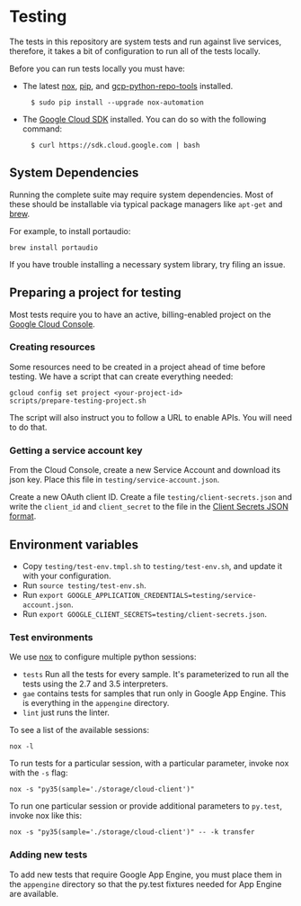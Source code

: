 # Testing

The tests in this repository are system tests and run against live services, therefore, it takes a bit of configuration to run all of the tests locally.

Before you can run tests locally you must have:

* The latest [nox](https://nox.readthedocs.org/en/latest/),
  [pip](https://pypi.python.org/pypi/pip), and [gcp-python-repo-tools](https://pypi.python.org/pypi/gcp-python-repo-tools) installed.

        $ sudo pip install --upgrade nox-automation

* The [Google Cloud SDK](https://cloud.google.com/sdk/) installed. You
  can do so with the following command:

        $ curl https://sdk.cloud.google.com | bash

## System Dependencies

Running the complete suite may require system dependencies. Most of these should be installable via typical package managers like `apt-get` and [brew](http://brew.sh/).

For example, to install portaudio:

    brew install portaudio

If you have trouble installing a necessary system library, try filing an issue.

## Preparing a project for testing

Most tests require you to have an active, billing-enabled project on the
[Google Cloud Console](https://console.cloud.google.com).

### Creating resources

Some resources need to be created in a project ahead of time before testing. We have a script that can create everything needed:

    gcloud config set project <your-project-id>
    scripts/prepare-testing-project.sh

The script will also instruct you to follow a URL to enable APIs. You will need to do that.

### Getting a service account key

From the Cloud Console, create a new Service Account and download its json key. Place this file in `testing/service-account.json`.

Create a new OAuth client ID. Create a file `testing/client-secrets.json` and write the `client_id` and `client_secret` to the file in the [Client Secrets JSON format](https://developers.google.com/api-client-library/python/guide/aaa_client_secrets).

## Environment variables

* Copy `testing/test-env.tmpl.sh` to `testing/test-env.sh`, and update it with your configuration.
* Run `source testing/test-env.sh`.
* Run `export GOOGLE_APPLICATION_CREDENTIALS=testing/service-account.json`.
* Run `export GOOGLE_CLIENT_SECRETS=testing/client-secrets.json`.

### Test environments

We use [nox](https://nox.readthedocs.org/en/latest/) to configure
multiple python sessions:

* ``tests`` Run all the tests for every sample. It's parameterized to run all
  the tests using the 2.7 and 3.5 interpreters.
* ``gae`` contains tests for samples that run only in Google App Engine. This is
  everything in the ``appengine`` directory.
* ``lint`` just runs the linter.

To see a list of the available sessions:

    nox -l

To run tests for a particular session, with a particular parameter, invoke nox
with the ``-s`` flag:

    nox -s "py35(sample='./storage/cloud-client')"

To run one particular session or provide additional parameters to ``py.test``,
invoke nox like this:

    nox -s "py35(sample='./storage/cloud-client')" -- -k transfer

### Adding new tests

To add new tests that require Google App Engine, you must place them in
the ``appengine`` directory so that the py.test fixtures needed for App
Engine are available.

